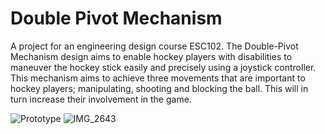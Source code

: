 # Double Pivot Mechanism
A project for an engineering design course ESC102.
The Double-Pivot Mechanism design aims to enable hockey players with disabilities to maneuver the hockey stick easily and precisely using a joystick controller. This mechanism aims to achieve three movements that are important to hockey players; manipulating, shooting and blocking the ball. This will in turn increase their involvement in the game.

![Prototype](https://user-images.githubusercontent.com/86870298/163900711-ff6f0a2e-efc0-46aa-8cda-0d1ba34a1df5.jpg)
![IMG_2643](https://user-images.githubusercontent.com/86870298/163900960-f4365f8b-0cec-4a87-a3cb-083580a8a435.PNG)
